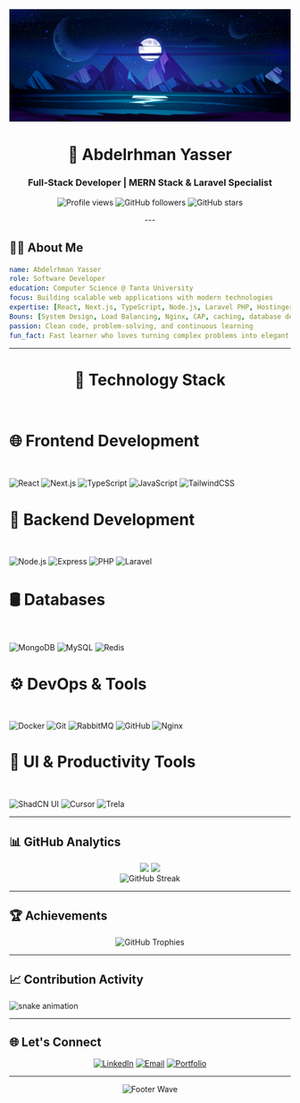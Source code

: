 <div align="center">
  <img src="159Z_2107.w026.n002.628B.p1.628.jpg" alt="Hero image" />

  <h1>👋 Abdelrhman Yasser</h1>
  <h3>Full-Stack Developer | MERN Stack & Laravel Specialist</h3>

  <p>
    <img src="https://komarev.com/ghpvc/?username=abdelrhman-arfat&label=Profile%20views&color=0e75b6&style=flat-square" alt="Profile views"/>
    <img src="https://img.shields.io/github/followers/abdelrhman-arfat?label=Followers&style=flat-square&color=0e75b6" alt="GitHub followers"/>
    <img src="https://img.shields.io/github/stars/abdelrhman-arfat?label=Stars&style=flat-square&color=0e75b6" alt="GitHub stars"/>
  </p>
---

</div>

## 🧑‍💻 About Me

```yaml
name: Abdelrhman Yasser
role: Software Developer
education: Computer Science @ Tanta University
focus: Building scalable web applications with modern technologies
expertise: [React, Next.js, TypeScript, Node.js, Laravel PHP, Hostinger, MongoDB, MySQL, Spring Boot, RabbitMQ]
Bouns: [System Design, Load Balancing, Nginx, CAP, caching, database design]
passion: Clean code, problem-solving, and continuous learning
fun_fact: Fast learner who loves turning complex problems into elegant solutions
```

---

<h1 align="center">🚀 Technology Stack</h1>
<br>

<div align="center">

<h1 align="left">🌐 Frontend Development</h1>
<br>
<p align="left">
  <img src="https://cdn.jsdelivr.net/gh/devicons/devicon/icons/react/react-original.svg" width="40" alt="React"/>
  <img src="https://cdn.jsdelivr.net/gh/devicons/devicon/icons/nextjs/nextjs-original.svg" width="40" alt="Next.js"/>
  <img src="https://cdn.jsdelivr.net/gh/devicons/devicon/icons/typescript/typescript-original.svg" width="40" alt="TypeScript"/>
  <img src="https://cdn.jsdelivr.net/gh/devicons/devicon/icons/javascript/javascript-original.svg" width="40" alt="JavaScript"/>
  <img src="https://cdn.jsdelivr.net/gh/devicons/devicon/icons/tailwindcss/tailwindcss-original.svg" width="40" alt="TailwindCSS"/>
</p>

<h1 align="left">🧠 Backend Development</h1>
<br>
<p align="left">
  <img src="https://cdn.jsdelivr.net/gh/devicons/devicon/icons/nodejs/nodejs-original.svg" width="40" alt="Node.js"/>
  <img src="https://cdn.jsdelivr.net/gh/devicons/devicon/icons/express/express-original.svg" width="40" alt="Express"/>
  <img src="https://cdn.jsdelivr.net/gh/devicons/devicon/icons/php/php-original.svg" width="40" alt="PHP"/>
  <img src="https://cdn.jsdelivr.net/gh/devicons/devicon/icons/laravel/laravel-original.svg" width="40" alt="Laravel"/>
</p>

<h1 align="left">🛢️ Databases</h1>
<br>
<p align="left">
  <img src="https://cdn.jsdelivr.net/gh/devicons/devicon/icons/mongodb/mongodb-original.svg" width="40" alt="MongoDB"/>
  <img src="https://cdn.jsdelivr.net/gh/devicons/devicon/icons/mysql/mysql-original.svg" width="40" alt="MySQL"/>
  <img src="https://cdn.jsdelivr.net/gh/devicons/devicon/icons/redis/redis-original.svg" width="40" alt="Redis"/>
</p>


<h1 align="left">⚙️ DevOps & Tools</h1>
<br>
<p align="left">
  <img src="https://cdn.jsdelivr.net/gh/devicons/devicon/icons/docker/docker-original.svg" width="40" alt="Docker"/>
  <img src="https://cdn.jsdelivr.net/gh/devicons/devicon/icons/git/git-original.svg" width="40" alt="Git"/>
  <img src="https://cdn.jsdelivr.net/gh/devicons/devicon/icons/rabbitmq/rabbitmq-original.svg" width="40" alt="RabbitMQ"/>
  <img src="https://cdn.jsdelivr.net/gh/devicons/devicon/icons/github/github-original.svg" width="40" alt="GitHub"/>
  <img src="https://cdn.jsdelivr.net/gh/devicons/devicon/icons/nginx/nginx-original.svg" width="40" alt="Nginx"/>
</p>

<h1 align="left">🎨 UI & Productivity Tools</h1>
<br>

<p align="left">
  <img src="https://avatars.githubusercontent.com/u/139895814?s=200&v=4" width="40" alt="ShadCN UI"/>
  <img src="https://avatars.githubusercontent.com/u/122802143?s=200&v=4" width="40" alt="Cursor"/>
  <img src="https://www.trela.com/favicon.ico" width="40" alt="Trela"/>
</p>

</div>

---

## 📊 GitHub Analytics

<div align="center">
  <img height="180em" src="https://github-readme-stats.vercel.app/api?username=abdelrhman-arfat&layout=compact&langs_count=8&theme=tokyonight&hide_border=true"/>
  <img height="180em" src="https://github-readme-stats.vercel.app/api/top-langs/?username=abdelrhman-arfat&layout=compact&langs_count=8&theme=tokyonight&hide_border=true"/>
</div>


<div align="center">
  <img src="https://github-readme-streak-stats.herokuapp.com/?user=abdelrhman-arfat&theme=tokyonight&hide_border=true" alt="GitHub Streak" />
</div>

---

## 🏆 Achievements

<div align="center">
  <img src="https://github-profile-trophy.vercel.app/?username=abdelrhman-arfat&theme=tokyonight&no-frame=true&no-bg=true&margin-w=4&row=2&column=4" alt="GitHub Trophies"/>
</div>

---

## 📈 Contribution Activity

![snake animation](https://github.com/abdelrhman-arfat/abdelrhman-arfat/blob/output/snake.svg)

---

## 🌐 Let's Connect

<div align="center">
  
[![LinkedIn](https://img.shields.io/badge/LinkedIn-0077B5?style=for-the-badge&logo=linkedin&logoColor=white)](https://www.linkedin.com/in/abdo-yasser-946493221)
[![Email](https://img.shields.io/badge/Email-D14836?style=for-the-badge&logo=gmail&logoColor=white)](mailto:abdoarfat2006@gmail.com)
[![Portfolio](https://img.shields.io/badge/Portfolio-000000?style=for-the-badge&logo=vercel&logoColor=white)](https://abdoyasser.vercel.app)

</div>

---

<div align="center">
  <img src="https://capsule-render.vercel.app/api?type=waving&color=0e75b6&height=100&section=footer" alt="Footer Wave"/>
</div>
